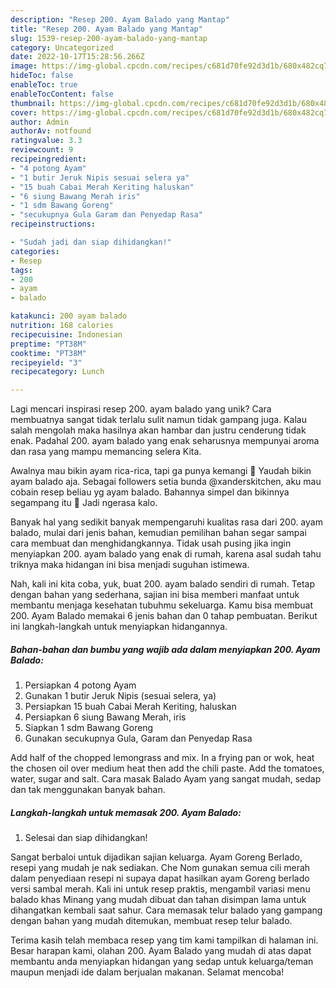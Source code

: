 ```yaml
---
description: "Resep 200. Ayam Balado yang Mantap"
title: "Resep 200. Ayam Balado yang Mantap"
slug: 1539-resep-200-ayam-balado-yang-mantap
category: Uncategorized
date: 2022-10-17T15:28:56.266Z
image: https://img-global.cpcdn.com/recipes/c681d70fe92d3d1b/680x482cq70/200-ayam-balado-foto-resep-utama.jpg
hideToc: false
enableToc: true
enableTocContent: false
thumbnail: https://img-global.cpcdn.com/recipes/c681d70fe92d3d1b/680x482cq70/200-ayam-balado-foto-resep-utama.jpg
cover: https://img-global.cpcdn.com/recipes/c681d70fe92d3d1b/680x482cq70/200-ayam-balado-foto-resep-utama.jpg
author: Admin
authorAv: notfound
ratingvalue: 3.3
reviewcount: 9
recipeingredient:
- "4 potong Ayam"
- "1 butir Jeruk Nipis sesuai selera ya"
- "15 buah Cabai Merah Keriting haluskan"
- "6 siung Bawang Merah iris"
- "1 sdm Bawang Goreng"
- "secukupnya Gula Garam dan Penyedap Rasa"
recipeinstructions:

- "Sudah jadi dan siap dihidangkan!"
categories:
- Resep
tags:
- 200
- ayam
- balado

katakunci: 200 ayam balado 
nutrition: 168 calories
recipecuisine: Indonesian
preptime: "PT38M"
cooktime: "PT38M"
recipeyield: "3"
recipecategory: Lunch

---
```





Lagi mencari inspirasi resep 200. ayam balado yang unik? Cara membuatnya sangat tidak terlalu sulit namun tidak gampang juga. Kalau salah mengolah maka hasilnya akan hambar dan justru cenderung tidak enak. Padahal 200. ayam balado yang enak seharusnya mempunyai aroma dan rasa yang mampu memancing selera Kita.





Awalnya mau bikin ayam rica-rica, tapi ga punya kemangi 🥲 Yaudah bikin ayam balado aja. Sebagai followers setia bunda @xanderskitchen, aku mau cobain resep beliau yg ayam balado. Bahannya simpel dan bikinnya segampang itu 🥲 Jadi ngerasa kalo.

Banyak hal yang sedikit banyak mempengaruhi kualitas rasa dari 200. ayam balado, mulai dari jenis bahan, kemudian pemilihan bahan segar sampai cara membuat dan menghidangkannya. Tidak usah pusing jika ingin menyiapkan 200. ayam balado yang enak di rumah, karena asal sudah tahu triknya maka hidangan ini bisa menjadi suguhan istimewa.






Nah, kali ini kita coba, yuk, buat 200. ayam balado sendiri di rumah. Tetap dengan bahan yang sederhana, sajian ini bisa memberi manfaat untuk membantu menjaga kesehatan tubuhmu sekeluarga. Kamu bisa membuat 200. Ayam Balado memakai 6 jenis bahan dan 0 tahap pembuatan. Berikut ini langkah-langkah untuk menyiapkan hidangannya.

<!--inarticleads1-->

##### Bahan-bahan dan bumbu yang wajib ada dalam menyiapkan 200. Ayam Balado:

1. Persiapkan 4 potong Ayam
1. Gunakan 1 butir Jeruk Nipis (sesuai selera, ya)
1. Persiapkan 15 buah Cabai Merah Keriting, haluskan
1. Persiapkan 6 siung Bawang Merah, iris
1. Siapkan 1 sdm Bawang Goreng
1. Gunakan secukupnya Gula, Garam dan Penyedap Rasa


Add half of the chopped lemongrass and mix. In a frying pan or wok, heat the chosen oil over medium heat then add the chili paste. Add the tomatoes, water, sugar and salt. Cara masak Balado Ayam yang sangat mudah, sedap dan tak menggunakan banyak bahan. 

<!--inarticleads2-->

##### Langkah-langkah untuk memasak 200. Ayam Balado:


1. Selesai dan siap dihidangkan!

Sangat berbaloi untuk dijadikan sajian keluarga. Ayam Goreng Berlado, resepi yang mudah je nak sediakan. Che Nom gunakan semua cili merah dalam penyediaan resepi ni supaya dapat hasilkan ayam Goreng berlado versi sambal merah. Kali ini untuk resep praktis, mengambil variasi menu balado khas Minang yang mudah dibuat dan tahan disimpan lama untuk dihangatkan kembali saat sahur. Cara memasak telur balado yang gampang dengan bahan yang mudah ditemukan, membuat resep telur balado. 

Terima kasih telah membaca resep yang tim kami tampilkan di halaman ini. Besar harapan kami, olahan 200. Ayam Balado yang mudah di atas dapat membantu anda menyiapkan hidangan yang sedap untuk keluarga/teman maupun menjadi ide dalam berjualan makanan. Selamat mencoba!
